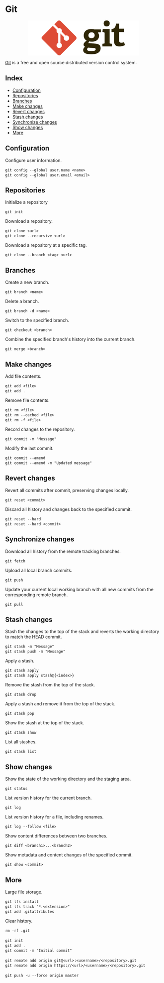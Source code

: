 # Git

<p align="center"><img align="center" src="git.png"></p>

[Git](https://git-scm.com/) is a free and open source distributed version control system.

## Index

* [Configuration](#configuration)
* [Repositories](#repositories)
* [Branches](#branches)
* [Make changes](#make-changes)
* [Revert changes](#revert-changes)
* [Stash changes](#stash-changes)
* [Synchronize changes](#synchronize-changes)
* [Show changes](#show-changes)
* [More](#more)

## Configuration

Configure user information.
```
git config --global user.name <name>
git config --global user.email <email>
```

## Repositories

Initialize a repository
```
git init
```

Download a repository.
```
git clone <url>
git clone --recursive <url>
```

Download a repository at a specific tag.
```
git clone --branch <tag> <url>
```

## Branches

Create a new branch.
```
git branch <name>
```

Delete a branch.
```
git branch -d <name>
```

Switch to the specified branch.
```
git checkout <branch>
```

Combine the specified branch's history into the current branch.
```
git merge <branch>
```

## Make changes

Add file contents.
```
git add <file>
git add .
```

Remove file contents.
```
git rm <file>
git rm --cached <file>
git rm -f <file>
```

Record changes to the repository.
```
git commit -m "Message"
```

Modify the last commit.
```
git commit --amend
git commit --amend -m "Updated message"
```

## Revert changes

Revert all commits after commit, preserving changes locally.
```
git reset <commit>
```

Discard all history and changes back to the specified commit.
```
git reset --hard
git reset --hard <commit>
```

## Synchronize changes

Download all history from the remote tracking branches.
```
git fetch
```

Upload all local branch commits.
```
git push
```

Update your current local working branch with all new commits from the corresponding remote branch.
```
git pull
```

## Stash changes

Stash the changes to the top of the stack and reverts the working directory to match the HEAD commit.
```
git stash -m "Message"
git stash push -m "Message"
```

Apply a stash.
```
git stash apply
git stash apply stash@{<index>}
```

Remove the stash from the top of the stack.
```
git stash drop
```

Apply a stash and remove it from the top of the stack.
```
git stash pop
```

Show the stash at the top of the stack.
```
git stash show
```

List all stashes.
```
git stash list
```

## Show changes

Show the state of the working directory and the staging area.
```
git status
```

List version history for the current branch.
```
git log
```

List version history for a file, including renames.
```
git log --follow <file>
```

Show content differences between two branches.
```
git diff <branch1>...<branch2>
```

Show metadata and content changes of the specified commit.
```
git show <commit>
```

## More

Large file storage.
```
git lfs install
git lfs track "*.<extension>"
git add .gitattributes
```

Clear history.
```
rm -rf .git

git init
git add .
git commit -m "Initial commit"

git remote add origin git@<url>:<username>/<repository>.git
git remote add origin https://<url>/<username>/<repository>.git

git push -u --force origin master
```
